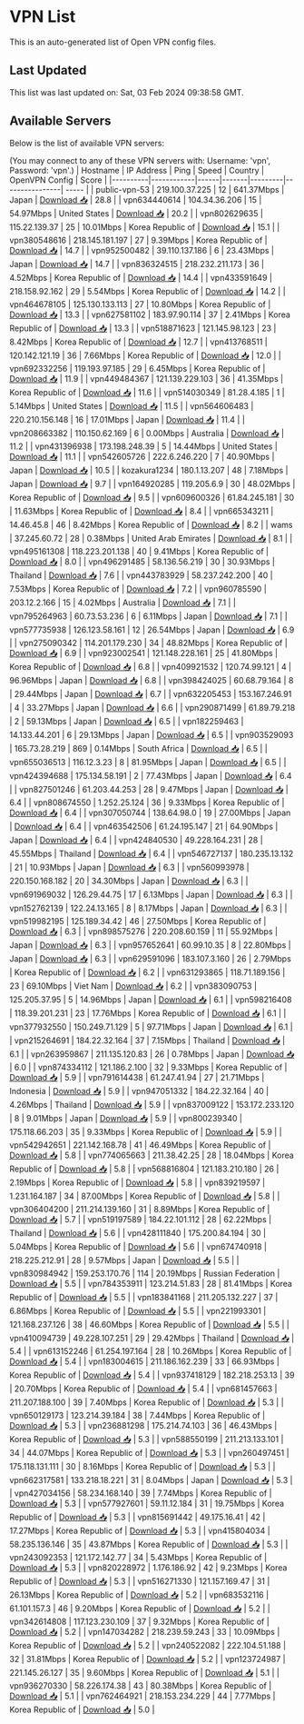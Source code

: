 # VPN List

This is an auto-generated list of Open VPN config files.

## Last Updated

This list was last updated on: Sat, 03 Feb 2024 09:38:58 GMT.

## Available Servers

Below is the list of available VPN servers:

(You may connect to any of these VPN servers with: Username: 'vpn', Password: 'vpn'.)
| Hostname | IP Address | Ping | Speed | Country | OpenVPN Config | Score |
|----------|------------|------|-------|---------|----------------| ----- |
| public-vpn-53 | 219.100.37.225 | 12 | 641.37Mbps | Japan | [Download 📥](./configs/server_0_JP.ovpn) | 28.8 |
| vpn634440614 | 104.34.36.206 | 15 | 54.97Mbps | United States | [Download 📥](./configs/server_1_US.ovpn) | 20.2 |
| vpn802629635 | 115.22.139.37 | 25 | 10.01Mbps | Korea Republic of | [Download 📥](./configs/server_2_KR.ovpn) | 15.1 |
| vpn380548616 | 218.145.181.197 | 27 | 9.39Mbps | Korea Republic of | [Download 📥](./configs/server_3_KR.ovpn) | 14.7 |
| vpn952500482 | 39.110.137.186 | 6 | 23.43Mbps | Japan | [Download 📥](./configs/server_4_JP.ovpn) | 14.7 |
| vpn836324515 | 218.232.211.173 | 36 | 4.52Mbps | Korea Republic of | [Download 📥](./configs/server_5_KR.ovpn) | 14.4 |
| vpn433591649 | 218.158.92.162 | 29 | 5.54Mbps | Korea Republic of | [Download 📥](./configs/server_6_KR.ovpn) | 14.2 |
| vpn464678105 | 125.130.133.113 | 27 | 10.80Mbps | Korea Republic of | [Download 📥](./configs/server_7_KR.ovpn) | 13.3 |
| vpn627581102 | 183.97.90.114 | 37 | 2.41Mbps | Korea Republic of | [Download 📥](./configs/server_8_KR.ovpn) | 13.3 |
| vpn518871623 | 121.145.98.123 | 23 | 8.42Mbps | Korea Republic of | [Download 📥](./configs/server_9_KR.ovpn) | 12.7 |
| vpn413768511 | 120.142.121.19 | 36 | 7.66Mbps | Korea Republic of | [Download 📥](./configs/server_10_KR.ovpn) | 12.0 |
| vpn692332256 | 119.193.97.185 | 29 | 6.45Mbps | Korea Republic of | [Download 📥](./configs/server_11_KR.ovpn) | 11.9 |
| vpn449484367 | 121.139.229.103 | 36 | 41.35Mbps | Korea Republic of | [Download 📥](./configs/server_12_KR.ovpn) | 11.6 |
| vpn514030349 | 81.28.4.185 | 1 | 5.14Mbps | United States | [Download 📥](./configs/server_13_US.ovpn) | 11.5 |
| vpn564606483 | 220.210.156.148 | 16 | 17.01Mbps | Japan | [Download 📥](./configs/server_14_JP.ovpn) | 11.4 |
| vpn208663382 | 110.150.62.169 | 6 | 0.00Mbps | Australia | [Download 📥](./configs/server_15_AU.ovpn) | 11.2 |
| vpn431396938 | 173.198.248.39 | 5 | 14.44Mbps | United States | [Download 📥](./configs/server_16_US.ovpn) | 11.1 |
| vpn542605726 | 222.6.246.220 | 7 | 40.90Mbps | Japan | [Download 📥](./configs/server_17_JP.ovpn) | 10.5 |
| kozakura1234 | 180.1.13.207 | 48 | 7.18Mbps | Japan | [Download 📥](./configs/server_18_JP.ovpn) | 9.7 |
| vpn164920285 | 119.205.6.9 | 30 | 48.02Mbps | Korea Republic of | [Download 📥](./configs/server_19_KR.ovpn) | 9.5 |
| vpn609600326 | 61.84.245.181 | 30 | 11.63Mbps | Korea Republic of | [Download 📥](./configs/server_20_KR.ovpn) | 8.4 |
| vpn665343211 | 14.46.45.8 | 46 | 8.42Mbps | Korea Republic of | [Download 📥](./configs/server_21_KR.ovpn) | 8.2 |
| wams | 37.245.60.72 | 28 | 0.38Mbps | United Arab Emirates | [Download 📥](./configs/server_22_AE.ovpn) | 8.1 |
| vpn495161308 | 118.223.201.138 | 40 | 9.41Mbps | Korea Republic of | [Download 📥](./configs/server_23_KR.ovpn) | 8.0 |
| vpn496291485 | 58.136.56.219 | 30 | 30.93Mbps | Thailand | [Download 📥](./configs/server_24_TH.ovpn) | 7.6 |
| vpn443783929 | 58.237.242.200 | 40 | 7.53Mbps | Korea Republic of | [Download 📥](./configs/server_25_KR.ovpn) | 7.2 |
| vpn960785590 | 203.12.2.166 | 15 | 4.02Mbps | Australia | [Download 📥](./configs/server_26_AU.ovpn) | 7.1 |
| vpn795264963 | 60.73.53.236 | 6 | 6.11Mbps | Japan | [Download 📥](./configs/server_27_JP.ovpn) | 7.1 |
| vpn577735938 | 126.123.58.161 | 12 | 26.54Mbps | Japan | [Download 📥](./configs/server_28_JP.ovpn) | 6.9 |
| vpn275090342 | 114.201.179.230 | 34 | 48.82Mbps | Korea Republic of | [Download 📥](./configs/server_29_KR.ovpn) | 6.9 |
| vpn923002541 | 121.148.228.161 | 25 | 41.80Mbps | Korea Republic of | [Download 📥](./configs/server_30_KR.ovpn) | 6.8 |
| vpn409921532 | 120.74.99.121 | 4 | 96.96Mbps | Japan | [Download 📥](./configs/server_31_JP.ovpn) | 6.8 |
| vpn398424025 | 60.68.79.164 | 8 | 29.44Mbps | Japan | [Download 📥](./configs/server_32_JP.ovpn) | 6.7 |
| vpn632205453 | 153.167.246.91 | 4 | 33.27Mbps | Japan | [Download 📥](./configs/server_33_JP.ovpn) | 6.6 |
| vpn290871499 | 61.89.79.218 | 2 | 59.13Mbps | Japan | [Download 📥](./configs/server_34_JP.ovpn) | 6.5 |
| vpn182259463 | 14.133.44.201 | 6 | 29.13Mbps | Japan | [Download 📥](./configs/server_35_JP.ovpn) | 6.5 |
| vpn903529093 | 165.73.28.219 | 869 | 0.14Mbps | South Africa | [Download 📥](./configs/server_36_ZA.ovpn) | 6.5 |
| vpn655036513 | 116.12.3.23 | 8 | 81.95Mbps | Japan | [Download 📥](./configs/server_37_JP.ovpn) | 6.5 |
| vpn424394688 | 175.134.58.191 | 2 | 77.43Mbps | Japan | [Download 📥](./configs/server_38_JP.ovpn) | 6.4 |
| vpn827501246 | 61.203.44.253 | 28 | 9.47Mbps | Japan | [Download 📥](./configs/server_39_JP.ovpn) | 6.4 |
| vpn808674550 | 1.252.25.124 | 36 | 9.33Mbps | Korea Republic of | [Download 📥](./configs/server_40_KR.ovpn) | 6.4 |
| vpn307050744 | 138.64.98.0 | 19 | 27.00Mbps | Japan | [Download 📥](./configs/server_41_JP.ovpn) | 6.4 |
| vpn463542506 | 61.24.195.147 | 21 | 64.90Mbps | Japan | [Download 📥](./configs/server_42_JP.ovpn) | 6.4 |
| vpn424840530 | 49.228.164.231 | 28 | 45.55Mbps | Thailand | [Download 📥](./configs/server_43_TH.ovpn) | 6.4 |
| vpn546727137 | 180.235.13.132 | 21 | 10.93Mbps | Japan | [Download 📥](./configs/server_44_JP.ovpn) | 6.3 |
| vpn560993978 | 220.150.168.182 | 20 | 34.30Mbps | Japan | [Download 📥](./configs/server_45_JP.ovpn) | 6.3 |
| vpn691969032 | 126.29.44.75 | 17 | 6.13Mbps | Japan | [Download 📥](./configs/server_46_JP.ovpn) | 6.3 |
| vpn152762139 | 122.24.13.165 | 8 | 8.17Mbps | Japan | [Download 📥](./configs/server_47_JP.ovpn) | 6.3 |
| vpn519982195 | 125.189.34.42 | 46 | 27.50Mbps | Korea Republic of | [Download 📥](./configs/server_48_KR.ovpn) | 6.3 |
| vpn898575276 | 220.208.60.159 | 11 | 55.92Mbps | Japan | [Download 📥](./configs/server_49_JP.ovpn) | 6.3 |
| vpn957652641 | 60.99.10.35 | 8 | 22.80Mbps | Japan | [Download 📥](./configs/server_50_JP.ovpn) | 6.3 |
| vpn629591096 | 183.107.3.160 | 26 | 2.79Mbps | Korea Republic of | [Download 📥](./configs/server_51_KR.ovpn) | 6.2 |
| vpn631293865 | 118.71.189.156 | 23 | 69.10Mbps | Viet Nam | [Download 📥](./configs/server_52_VN.ovpn) | 6.2 |
| vpn383090753 | 125.205.37.95 | 5 | 14.96Mbps | Japan | [Download 📥](./configs/server_53_JP.ovpn) | 6.1 |
| vpn598216408 | 118.39.201.231 | 23 | 17.76Mbps | Korea Republic of | [Download 📥](./configs/server_54_KR.ovpn) | 6.1 |
| vpn377932550 | 150.249.71.129 | 5 | 97.71Mbps | Japan | [Download 📥](./configs/server_55_JP.ovpn) | 6.1 |
| vpn215264691 | 184.22.32.164 | 37 | 7.15Mbps | Thailand | [Download 📥](./configs/server_56_TH.ovpn) | 6.1 |
| vpn263959867 | 211.135.120.83 | 26 | 0.78Mbps | Japan | [Download 📥](./configs/server_57_JP.ovpn) | 6.0 |
| vpn874334112 | 121.186.2.100 | 32 | 9.33Mbps | Korea Republic of | [Download 📥](./configs/server_58_KR.ovpn) | 5.9 |
| vpn791614438 | 61.247.41.94 | 27 | 21.71Mbps | Indonesia | [Download 📥](./configs/server_59_ID.ovpn) | 5.9 |
| vpn947051332 | 184.22.32.164 | 40 | 4.26Mbps | Thailand | [Download 📥](./configs/server_60_TH.ovpn) | 5.9 |
| vpn837009122 | 153.172.233.120 | 8 | 9.01Mbps | Japan | [Download 📥](./configs/server_61_JP.ovpn) | 5.9 |
| vpn800239340 | 175.118.66.203 | 35 | 9.33Mbps | Korea Republic of | [Download 📥](./configs/server_62_KR.ovpn) | 5.9 |
| vpn542942651 | 221.142.168.78 | 41 | 46.49Mbps | Korea Republic of | [Download 📥](./configs/server_63_KR.ovpn) | 5.8 |
| vpn774065663 | 211.38.42.25 | 28 | 18.04Mbps | Korea Republic of | [Download 📥](./configs/server_64_KR.ovpn) | 5.8 |
| vpn568816804 | 121.183.210.180 | 26 | 2.19Mbps | Korea Republic of | [Download 📥](./configs/server_65_KR.ovpn) | 5.8 |
| vpn839219597 | 1.231.164.187 | 34 | 87.00Mbps | Korea Republic of | [Download 📥](./configs/server_66_KR.ovpn) | 5.8 |
| vpn306404200 | 211.214.139.160 | 31 | 8.89Mbps | Korea Republic of | [Download 📥](./configs/server_67_KR.ovpn) | 5.7 |
| vpn519197589 | 184.22.101.112 | 28 | 62.22Mbps | Thailand | [Download 📥](./configs/server_68_TH.ovpn) | 5.6 |
| vpn428111840 | 175.200.84.194 | 30 | 5.04Mbps | Korea Republic of | [Download 📥](./configs/server_69_KR.ovpn) | 5.6 |
| vpn674740918 | 218.225.212.91 | 28 | 9.57Mbps | Japan | [Download 📥](./configs/server_70_JP.ovpn) | 5.5 |
| vpn830984942 | 159.253.170.76 | 114 | 20.19Mbps | Russian Federation | [Download 📥](./configs/server_71_RU.ovpn) | 5.5 |
| vpn784353911 | 123.214.51.83 | 28 | 81.41Mbps | Korea Republic of | [Download 📥](./configs/server_72_KR.ovpn) | 5.5 |
| vpn183841168 | 211.205.132.227 | 37 | 6.86Mbps | Korea Republic of | [Download 📥](./configs/server_73_KR.ovpn) | 5.5 |
| vpn221993301 | 121.168.237.126 | 38 | 46.60Mbps | Korea Republic of | [Download 📥](./configs/server_74_KR.ovpn) | 5.5 |
| vpn410094739 | 49.228.107.251 | 29 | 29.42Mbps | Thailand | [Download 📥](./configs/server_75_TH.ovpn) | 5.4 |
| vpn613152246 | 61.254.197.164 | 28 | 10.26Mbps | Korea Republic of | [Download 📥](./configs/server_76_KR.ovpn) | 5.4 |
| vpn183004615 | 211.186.162.239 | 33 | 66.93Mbps | Korea Republic of | [Download 📥](./configs/server_77_KR.ovpn) | 5.4 |
| vpn937418129 | 182.218.253.13 | 39 | 20.70Mbps | Korea Republic of | [Download 📥](./configs/server_78_KR.ovpn) | 5.4 |
| vpn681457663 | 211.207.188.100 | 39 | 7.40Mbps | Korea Republic of | [Download 📥](./configs/server_79_KR.ovpn) | 5.3 |
| vpn650129173 | 123.214.39.184 | 38 | 7.44Mbps | Korea Republic of | [Download 📥](./configs/server_80_KR.ovpn) | 5.3 |
| vpn236881298 | 175.214.74.103 | 36 | 46.43Mbps | Korea Republic of | [Download 📥](./configs/server_81_KR.ovpn) | 5.3 |
| vpn588550199 | 211.213.133.101 | 34 | 44.07Mbps | Korea Republic of | [Download 📥](./configs/server_82_KR.ovpn) | 5.3 |
| vpn260497451 | 175.118.131.111 | 30 | 8.16Mbps | Korea Republic of | [Download 📥](./configs/server_83_KR.ovpn) | 5.3 |
| vpn662317581 | 133.218.18.221 | 31 | 8.04Mbps | Japan | [Download 📥](./configs/server_84_JP.ovpn) | 5.3 |
| vpn427034156 | 58.234.168.140 | 39 | 7.74Mbps | Korea Republic of | [Download 📥](./configs/server_85_KR.ovpn) | 5.3 |
| vpn577927601 | 59.11.12.184 | 31 | 19.75Mbps | Korea Republic of | [Download 📥](./configs/server_86_KR.ovpn) | 5.3 |
| vpn815691442 | 49.175.16.41 | 42 | 17.27Mbps | Korea Republic of | [Download 📥](./configs/server_87_KR.ovpn) | 5.3 |
| vpn415804034 | 58.235.136.146 | 35 | 43.87Mbps | Korea Republic of | [Download 📥](./configs/server_88_KR.ovpn) | 5.3 |
| vpn243092353 | 121.172.142.77 | 34 | 5.43Mbps | Korea Republic of | [Download 📥](./configs/server_89_KR.ovpn) | 5.3 |
| vpn820228972 | 1.176.186.92 | 42 | 9.23Mbps | Korea Republic of | [Download 📥](./configs/server_90_KR.ovpn) | 5.3 |
| vpn516271330 | 121.157.169.47 | 31 | 26.13Mbps | Korea Republic of | [Download 📥](./configs/server_91_KR.ovpn) | 5.2 |
| vpn683532116 | 61.101.157.3 | 46 | 9.20Mbps | Korea Republic of | [Download 📥](./configs/server_92_KR.ovpn) | 5.2 |
| vpn342614808 | 117.123.230.109 | 37 | 9.32Mbps | Korea Republic of | [Download 📥](./configs/server_93_KR.ovpn) | 5.2 |
| vpn147034282 | 218.239.59.243 | 33 | 10.09Mbps | Korea Republic of | [Download 📥](./configs/server_94_KR.ovpn) | 5.2 |
| vpn240522082 | 222.104.51.188 | 32 | 31.81Mbps | Korea Republic of | [Download 📥](./configs/server_95_KR.ovpn) | 5.2 |
| vpn123724987 | 221.145.26.127 | 35 | 9.60Mbps | Korea Republic of | [Download 📥](./configs/server_96_KR.ovpn) | 5.1 |
| vpn936270330 | 58.226.174.38 | 43 | 80.38Mbps | Korea Republic of | [Download 📥](./configs/server_97_KR.ovpn) | 5.1 |
| vpn762464921 | 218.153.234.229 | 44 | 7.77Mbps | Korea Republic of | [Download 📥](./configs/server_98_KR.ovpn) | 5.0 |
